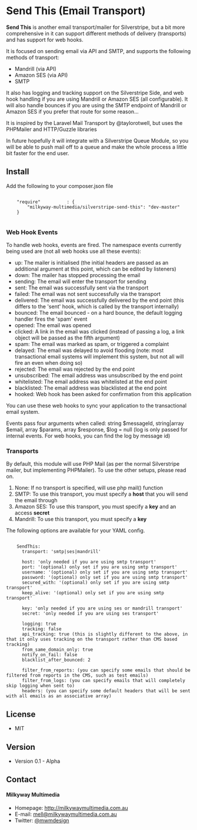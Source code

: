 Send This (Email Transport)
======
**Send This** is another email transport/mailer for Silverstripe, but a bit more comprehensive in it can support different methods of delivery (transports) and has support for web hooks.

It is focused on sending email via API and SMTP, and supports the following methods of transport:
- Mandrill (via API)
- Amazon SES (via API)
- SMTP

It also has logging and tracking support on the Silverstripe Side, and web hook handling if you are using Mandrill or Amazon SES (all configurable). It will also handle bounces if you are using the SMTP endpoint of Mandrill or Amazon SES if you prefer that route for some reason...

It is inspired by the Laravel Mail Transport by @taylorotwell, but uses the PHPMailer and HTTP/Guzzle libraries

In future hopefully it will integrate with a Silverstripe Queue Module, so you will be able to push mail off to a queue and make the whole process a little bit faster for the end user.

## Install
Add the following to your composer.json file

```

    "require"          : {
		"milkyway-multimedia/silverstripe-send-this": "dev-master"
	}
	
```

### Web Hook Events
To handle web hooks, events are fired. The namespace events currently being used are (not all web hooks use all these events):

- up: The mailer is initialised (the initial headers are passed as an additional argument at this point, which can be edited by listeners)
- down: The mailer has stopped processing the email
- sending: The email will enter the transport for sending
- sent: The email was successfully sent via the transport
- failed: The email was not sent successfully via the transport
- delivered: The email was successfully delivered by the end point (this differs to the 'sent' hook, which is called by the transport internally)
- bounced: The email bounced - on a hard bounce, the default logging handler fires the 'spam' event
- opened: The email was opened
- clicked: A link in the email was clicked (instead of passing a log, a link object will be passed as the fifth argument)
- spam: The email was marked as spam, or triggered a complaint
- delayed: The email was delayed to avoid flooding (note: most transactional email systems will implement this system, but not all will fire an even when doing so)
- rejected: The email was rejected by the end point
- unsubscribed: The email address was unsubscribed by the end point
- whitelisted: The email address was whitelisted at the end point
- blacklisted: The email address was blacklisted at the end point
- hooked: Web hook has been asked for confirmation from this application

You can use these web hooks to sync your application to the transactional email system.

Events pass four arguments when called: string $messageId, string|array $email, array $params, array $response, $log = null (log is only passed for internal events. For web hooks, you can find the log by message id)

### Transports
By default, this module will use PHP Mail (as per the normal Silverstripe mailer, but implementing PHPMailer). To use the other setups, please read on.

1. None: If no transport is specified, will use php mail() function
2. SMTP: To use this transport, you must specify a **host** that you will send the email through
3. Amazon SES: To use this transport, you must specify a **key** and an access **secret**
4. Mandrill: To use this transport, you must specify a **key**

The following options are available for your YAML config.

```

    SendThis:
      transport: 'smtp|ses|mandrill'

      host: 'only needed if you are using smtp transport'
      port: '(optional) only set if you are using smtp transport'
      username: '(optional) only set if you are using smtp transport'
      password: '(optional) only set if you are using smtp transport'
      secured_with: '(optional) only set if you are using smtp transport'
      keep_alive: '(optional) only set if you are using smtp transport'

      key: 'only needed if you are using ses or mandrill transport'
      secret: 'only needed if you are using ses transport'

      logging: true
      tracking: false
      api_tracking: true (this is slightly different to the above, in that it only uses tracking on the transport rather than CMS based tracking)
      from_same_domain_only: true
      notify_on_fail: false
      blacklist_after_bounced: 2

      filter_from_reports: (you can specify some emails that should be filtered from reports in the CMS, such as test emails)
      filter_from_logs: (you can specify emails that will completely skip logging when sent to)
      headers: (you can specify some default headers that will be sent with all emails as an associative array)

```

## License 
* MIT

## Version 
* Version 0.1 - Alpha

## Contact
#### Milkyway Multimedia
* Homepage: http://milkywaymultimedia.com.au
* E-mail: mell@milkywaymultimedia.com.au
* Twitter: [@mwmdesign](https://twitter.com/mwmdesign "mwmdesign on twitter")